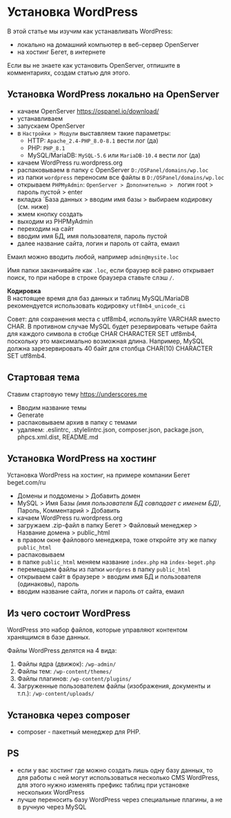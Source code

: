 # Установка WordPress
В этой статье мы изучим как устанавливать WordPress:
- локально на домашний компьютер в веб-сервер OpenServer
- на хостинг Бегет, в интернете

Если вы не знаете как установить OpenServer, отпишите в комментариях, создам статью для этого.

## Установка WordPress локально на OpenServer
- качаем OpenServer https://ospanel.io/download/
- устанавливаем
- запускаем OpenServer
- в `Настройки > Модули` выставляем такие параметры:
    - HTTP: `Apache_2.4-PHP_8.0-8.1` вести лог (да)
    - PHP: `PHP_8.1`
    - MySQL/MariaDB: `MySQL-5.6` или `MariaDB-10.4` вести лог (да)
- качаем WordPress ru.wordpress.org
- распаковываем в папку с OpenServer `D:/OSPanel/domains/wp.loc`
- из папки `wordpress` переносим все файлы в `D:/OSPanel/domains/wp.loc`
- открываем `PHPMyAdmin`: `OpenServer > Дополнительно > `
логин root > пароль пустой > enter
- вкладка `База данных > вводим имя базы > выбираем кодировку (см. ниже)
- жмем кнопку создать
- выходим из PHPMyAdmin
- переходим на сайт
- вводим имя БД, имя пользователя, пароль пустой
- далее название сайта, логин и пароль от сайта, емаил

Емаил можно вводить любой, например `admin@mysite.loc`

Имя папки заканчивайте как `.loc`, если браузер всё равно открывает поиск, то при наборе в строке браузера ставьте слэш `/`.

**Кодировка**  
В настоящее время для баз данных и таблиц MySQL/MariaDB рекомендуется использовать кодировку `utf8mb4_unicode_ci`

Совет: для сохранения места с utf8mb4, используйте VARCHAR вместо CHAR. В противном случае MySQL будет резервировать четыре байта для каждого символа в стобце CHAR CHARACTER SET utf8mb4, поскольку это максимально возможная длина. Например, MySQL должна зарезервировать 40 байт для столбца CHAR(10) CHARACTER SET utf8mb4.

## Стартовая тема
Ставим стартовую тему https://underscores.me
- Вводим название темы
- Generate
- распаковываем архив в папку с темами
- удаляем: .eslintrc, .stylelintrc.json, composer.json, package.json, phpcs.xml.dist, README.md

## Установка WordPress на хостинг
Установка WordPress на хостинг, на примере компании Бегет beget.com/ru

- Домены и поддомены > Добавить домен
- MySQL > Имя Базы *(имя пользователя БД совпадает с именем БД)*, Пароль, Комментарий > Добавить
- качаем WordPress ru.wordpress.org
- загружаем .zip-файл в папку Бегет > Файловый менеджер > Название домена > public_html
- в правом окне файлового менеджера, тоже откройте эту же папку `public_html`
- распаковываем
- в папке `public_html` меняем название `index.php` на `index-beget.php`
- перемещаем файлы из папки `wordpres` в папку `public_html`
- открываем сайт в браузере > вводим имя БД и пользователя (одинаковы), пароль
- вводим название сайта, логин и пароль от сайта, емаил

## Из чего состоит WordPress
WordPress это набор файлов, которые управляют контентом хранящимся в базе данных.

Файлы WordPress делятся на 4 вида:
1. Файлы ядра (движок): `/wp-admin/`
2. Файлы тем: `/wp-content/themes/`
3. Файлы плагинов: `/wp-content/plugins/`
4. Загруженные пользователем файлы (изображения, документы и т.п.): `/wp-content/uploads/`

## Установка через composer
- composer - пакетный менеджер для PHP.

## PS
- если у вас хостинг где можно создать лишь одну базу данных, то для работы с ней могут использоваться несколько CMS WordPress, для этого нужно изменять префикс таблиц при установке нескольких WordPress
- лучше переносить базу WordPress через специальные плагины, а не в ручную через MySQL
